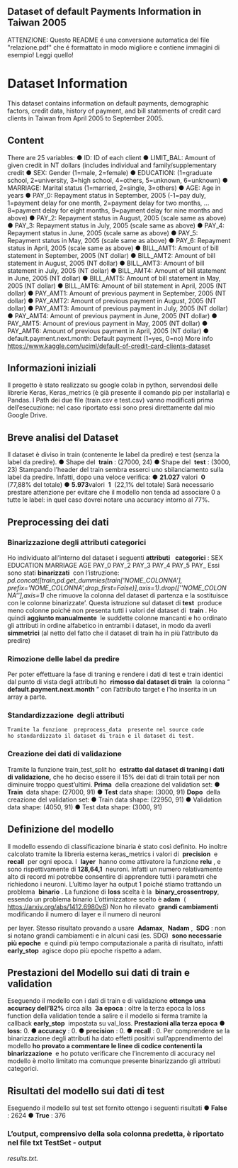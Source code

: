 ## Dataset of default Payments Information in Taiwan 2005

ATTENZIONE: Questo README é una conversione automatica del file "relazione.pdf" che é formattato in modo migliore e contiene immagini di esempio! Leggi quello!

# Dataset Information

This dataset contains information on default payments, demographic factors, credit data,
history of payment, and bill statements of credit card clients in Taiwan from April 2005 to
September 2005.

## Content

There are 25 variables:
● ID: ID of each client
● LIMIT_BAL: Amount of given credit in NT dollars (includes individual and
family/supplementary credit
● SEX: Gender (1=male, 2=female)
● EDUCATION: (1=graduate school, 2=university, 3=high school, 4=others, 5=unknown,
6=unknown)
● MARRIAGE: Marital status (1=married, 2=single, 3=others)
● AGE: Age in years
● PAY_0: Repayment status in September, 2005 (-1=pay duly, 1=payment delay for one
month, 2=payment delay for two months, ... 8=payment delay for eight months,
9=payment delay for nine months and above)
● PAY_2: Repayment status in August, 2005 (scale same as above)
● PAY_3: Repayment status in July, 2005 (scale same as above)
● PAY_4: Repayment status in June, 2005 (scale same as above)
● PAY_5: Repayment status in May, 2005 (scale same as above)
● PAY_6: Repayment status in April, 2005 (scale same as above)
● BILL_AMT1: Amount of bill statement in September, 2005 (NT dollar)
● BILL_AMT2: Amount of bill statement in August, 2005 (NT dollar)
● BILL_AMT3: Amount of bill statement in July, 2005 (NT dollar)
● BILL_AMT4: Amount of bill statement in June, 2005 (NT dollar)
● BILL_AMT5: Amount of bill statement in May, 2005 (NT dollar)
● BILL_AMT6: Amount of bill statement in April, 2005 (NT dollar)
● PAY_AMT1: Amount of previous payment in September, 2005 (NT dollar)
● PAY_AMT2: Amount of previous payment in August, 2005 (NT dollar)
● PAY_AMT3: Amount of previous payment in July, 2005 (NT dollar)
● PAY_AMT4: Amount of previous payment in June, 2005 (NT dollar)
● PAY_AMT5: Amount of previous payment in May, 2005 (NT dollar)
● PAY_AMT6: Amount of previous payment in April, 2005 (NT dollar)
● default.payment.next.month: Default payment (1=yes, 0=no)
More info ​https://www.kaggle.com/uciml/default-of-credit-card-clients-dataset


## Informazioni iniziali

Il progetto è stato realizzato su google colab in python, servendosi delle librerie Keras,
Keras_metrics (è già presente il comando pip per installarla) e Pandas.
I Path dei due file (train.csv e test.csv) vanno modificati prima dell’esecuzione: nel caso
riportato essi sono presi direttamente dal mio Google Drive.

## Breve analisi del Dataset

Il dataset è diviso in train (contenente le label da predire) e test (senza la label da predire).
● Shape del ​ **train** ​: (27000, 24)
● Shape del ​ **test** ​: (3000, 23)
Stampando l’header del train sembra esserci uno sbilanciamento sulla label da predire.
Infatti, dopo una veloce verifica:
● **21.027** ​ valori ​ **0** ​ (77,88% del totale)
● **5.973** ​ valori ​ **1** ​ (22,1% del totale)
Sarà necessario prestare attenzione per evitare che il modello non tenda ad associare 0 a
tutte le label: in quel caso dovrei notare una accuracy intorno al 77%.

## Preprocessing dei dati

### Binarizzazione ​ degli attributi categorici

Ho individuato all’interno del dataset i seguenti ​ **attributi** ​ ​ **categorici** ​:
SEX EDUCATION MARRIAGE AGE PAY_0 PAY_2 PAY_3 PAY_4 PAY_5 PAY_
Essi sono stati ​ **binarizzati** ​ con l’istruzione:
_pd.concat([train,pd.get_dummies(train['NOME_COLONNA'],
prefix='NOME_COLONNA',drop_first=False)],axis=1).drop([''NOME_COLONNA''],axis=1)_
che rimuove la colonna del dataset di partenza e la sostituisce con le colonne binarizzate’.
Questa istruzione sul dataset di ​ **test** ​ produce meno colonne poiché non presenta tutti i valori
del dataset di ​ **train** ​. Ho quindi ​ **aggiunto manualmente** ​ le suddette colonne mancanti e ho
ordinato gli attributi in ordine alfabetico in entrambi i dataset, in modo da averli ​ **simmetrici**
(al netto del fatto che il dataset di train ha in più l’attributo da predire)

### Rimozione delle label da predire

Per poter effettuare la fase di traning e rendere i dati di test e train identici dal punto di vista
degli attributi ho ​ **rimosso dal dataset di train** ​ la colonna “​ **default.payment.next.month** ​”
con l’attributo target e l’ho inserita in un array a parte.


### Standardizzazione ​ degli attributi

```
Tramite la funzione ​ preprocess_data ​ presente nel source code
ho standardizzato il dataset di train e il dataset di test.
```
### Creazione dei dati di validazione

Tramite la funzione train_test_split ho ​ **estratto dal dataset di traning i dati di validazione,**
che ho deciso essere il 15% dei dati di train totali per non diminuire troppo quest’ultimi.
**Prima** ​ della creazione del validation set:
● **Train** ​ data shape: (27000, 91)
● **Test** ​ data shape: (3000, 91)
**Dopo** ​ della creazione del validation set:
● Train data shape: (22950, 91)
● Validation data shape: (4050, 91)
● Test data shape: (3000, 91)

## Definizione del modello

Il modello essendo di classificazione binaria è stato così definito.
Ho inoltre calcolato tramite la libreria esterna keras_metrics i valori di ​ **precision** ​ e ​ **recall** ​ per
ogni epoca.
I ​ **layer** ​ hanno come attivatore la funzione ​ **relu** ​, e sono rispettivamente di ​ **128,64,1** ​ neuroni.
Infatti un numero relativamente alto di record mi potrebbe consentire di apprendere tutti i
parametri che richiedono i neuroni.
L’ultimo layer ha output 1 poiché stiamo trattando un problema ​ **binario** ​.
La funzione di ​ **loss** ​scelta è la ​ **binary_crossentropy** ​, essendo un problema binario
L’ottimizzatore scelto è ​ **adam** ​ (​https://arxiv.org/abs/1412.6980v8​)
Non ho rilevato ​ **grandi cambiamenti** ​ modificando il numero di layer e il numero di neuroni


per layer.
Stesso risultato provando a usare ​ **Adamax** ​, ​ **Nadam** ​, ​ **SDG** ​: non si notano grandi
cambiamenti e in alcuni casi (es. SDG) ​ **sono necessarie più epoche** ​ e quindi più tempo
computazionale a parità di risultato, infatti ​ **early_stop** ​ agisce dopo più epoche rispetto a
adam.

## Prestazioni del Modello sui dati di train e validation

Eseguendo il modello con i dati di train e di validazione ​ **ottengo una accuracy dell’82%**
circa alla ​ **3a epoca** ​: oltre la terza epoca la loss function della validation tende a salire e il
modello si ferma tramite la callback ​ **early_stop** ​ impostata su val_loss.
**Prestazioni alla terza epoca**
● **loss:** ​0.
**● accuracy** ​: 0.
● **precision** ​: 0.
● **recall** ​: 0.
Per comprendere se la binarizzazione degli attributi
ha dato effetti positivi sull’apprendimento del
modello ​ **ho provato a commentare le linee di
codice contenenti la binarizzazione** ​ e ho potuto
verificare che l’incremento di accuracy nel modello è
molto limitato ma comunque presente binarizzando
gli attributi categorici.

## Risultati del modello sui dati di test

Eseguendo il modello sul test set fornito ottengo i seguenti risultati
● **False** ​: 2624
● **True** ​: 376


### L’output, comprensivo della sola colonna predetta, è riportato nel file txt ​ TestSet - output

_results.txt._


